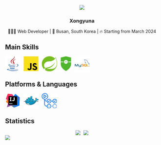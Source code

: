 <div align="center">
<img src="https://capsule-render.vercel.app/api?type=Venom&color=C4DEFF&height=200&section=header&text=Dev-xong👋&fontSize=40&fontColor=FFFFFF&fontAlign=50&stroke=E0E0E0&textBg=false" />
</div>

<div align="center">
      <h3>Xongyuna</h3>
<p align="center">
  <span>👩🏻‍💻 Web Developer</span> |
  <span>📍 Busan, South Korea</span> |
  <span> 🔥 Starting from March 2024</span>
</p>
</div>

<div align="left">
      <h2>Main Skills</h2>
      <div style="display: flex; flex-wrap: wrap; gap: 10px;">
          <img src="https://raw.githubusercontent.com/ydmins/YdMinS/main/icons/java.png" alt="java" height="50px" margin-right:5px;/>
          <img src="https://raw.githubusercontent.com/ydmins/YdMinS/main/icons/javascript.png" alt="javascript" height="50px"/>
          <img src="https://raw.githubusercontent.com/ydmins/YdMinS/main/icons/spring.png" alt="spring" height="50px"/>
          <img src="https://raw.githubusercontent.com/ydmins/YdMinS/main/icons/spring-security.png" alt="spring security" height="50px"/>
          <img src="https://raw.githubusercontent.com/ydmins/YdMinS/main/icons/mysql.png" alt="mysql" height="50px"/>
      </div>
      <h2>Platforms & Languages</h2>
      <div style="display: flex; flex-wrap: wrap; gap: 10px;">
          <img src="https://raw.githubusercontent.com/ydmins/YdMinS/main/icons/intellij.png" alt="intellij" height="50px"/>
          <img src="https://raw.githubusercontent.com/ydmins/YdMinS/main/icons/docker.png" alt="docker" height="50px"/>
          <img src="https://raw.githubusercontent.com/ydmins/YdMinS/main/icons/github-actions.png" alt="github actions" height="50px"/>    
      </div>
</div>  

<div align="left">
      <h2>Statistics</h2>
      <div align="left" style="display: flex; justify-content: center; gap: 10px;">
        <img src="https://github-readme-stats.vercel.app/api?username=dev-xong&show_icons=true&bg_color=00000000" />
        <img src="https://github-readme-stats.vercel.app/api/top-langs/?username=dev-xong&layout=compact&color=00000000" />
    </div>
    <div align="left">
      <a href="https://solved.ac/dev_xong"> <img src="http://mazassumnida.wtf/api/generate_badge?boj=dev_xong" /></a>
    </div>
</div>

